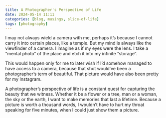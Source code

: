 ```yaml
---
title: A Photographer's Perspective of Life
date: 2024-05-14 11:11
categories: [blog, musings, slice-of-life]
tags: [photography]
---
```


I may not always wield a camera with me, perhaps it’s because I cannot carry it into certain places, like a temple. But my mind is always like the viewfinder of a camera. I imagine as if my eyes were the lens. I take a “mental photo” of the place and etch it into my infinite “storage”.

This would happen only for me to later wish if I’d somehow managed to have access to a camera, because that shot would’ve been a photographer’s term of beautiful. That picture would have also been pretty for my Instagram.

A photographer’s perspective of life is a constant quest for capturing the beauty that we witness. Whether it be a flower or a tree, man or a woman, the sky or the earth, I want to make memories that last a lifetime. Because a picture is worth a thousand words, I wouldn’t have to hurt my throat speaking for five minutes, when I could just show them a picture.
